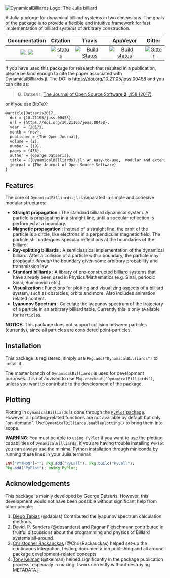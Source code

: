 ![DynamicalBilliards Logo: The Julia billiard](http://i.imgur.com/NKgzYrt.gif)

A Julia package for dynamical billiard systems in two dimensions.
The goals of the package is to provide a flexible and intuitive framework for fast implementation of billiard systems of arbitrary construction.

| **Documentation**   | **Citation** | **Travis**     | **AppVeyor** | **Gitter** |
|:--------:|:--------:|:---------------:|:-----:|:-----:|
|[![](https://img.shields.io/badge/docs-latest-blue.svg)](https://JuliaDynamics.github.io/DynamicalBilliards.jl/latest), [![](https://img.shields.io/badge/docs-stable-blue.svg)](https://JuliaDynamics.github.io/DynamicalBilliards.jl/stable)| [![status](http://joss.theoj.org/papers/753469f6b18c9c38127a7727d13c87cd/status.svg)](http://joss.theoj.org/papers/753469f6b18c9c38127a7727d13c87cd) | [![Build Status](https://travis-ci.org/JuliaDynamics/DynamicalBilliards.jl.svg?branch=master)](https://travis-ci.org/JuliaDynamics/DynamicalBilliards.jl) | [![Build status](https://ci.appveyor.com/api/projects/status/ksgb8pv5xl0j315y?svg=true)](https://ci.appveyor.com/project/JuliaDynamics/dynamicalbilliards-jl-wt09b) | [![Gitter](https://img.shields.io/gitter/room/nwjs/nw.js.svg)](https://gitter.im/JuliaDynamics/Lobby)

If you have used this package for research that resulted in a publication, please be
kind enough to cite the paper associated with DynamicalBilliards.jl. The DOI is
https://doi.org/10.21105/joss.00458 and you can cite as:

>G. Datseris, [The Journal of Open Source Software **2**, 458
(2017)](https://doi.org/10.21105/joss.00458).

or if you use BibTeX:
```latex
@article{Datseris2017,
  doi = {10.21105/joss.00458},
  url = {https://doi.org/10.21105/joss.00458},
  year  = {2017},
  month = {nov},
  publisher = {The Open Journal},
  volume = {2},
  number = {19},
  pages = {458},
  author = {George Datseris},
  title = {{DynamicalBilliards}.jl: An easy-to-use,  modular and extendable Julia package for Dynamical Billiard systems in two dimensions.},
  journal = {The Journal of Open Source Software}
}
```

## Features

The core of `DynamicalBilliards.jl` is separated in simple and cohesive modular structures:

* **Straight propagation** : The standard billiard dynamical system. A particle is propagating in a straight line, until a specular reflection is performed at a boundary.
* **Magnetic propagation** : Instead of a straight line, the orbit of the particle is a circle, like electrons in a perpendicular magnetic field. The particle still undergoes specular reflections at the boundaries of the billiard.
* **Ray-splitting billiards** : A semiclassical implementation of the dynamical billiard. After a collision of a particle with a boundary, the particle may propagate *through* the boundary given some arbitrary probability and transmission law.
* **Standard billiards** : A library of pre-constructed billiard systems that have already been used in Physics/Mathematics (e.g. Sinai, periodic Sinai, Buminovich etc.)
* **Visualization** : Functions for plotting and visualizing aspects of a billiard system, such as obstacles, orbits and more. Also includes animation related content.
* **Lyapunov Spectrum** : Calculate the lyapunov spectrum of the trajectory of a particle in an arbitrary billiard table. Currently this is only available for `Particle`s.

**NOTICE:** This package does not support collision between particles (currently), since
all particles are considered point-particles.

## Installation
This package is registered, simply use `Pkg.add("DynamicalBilliards")` to install it.

The master branch of `DynamicalBilliards` is used for development purposes. It is not advised to use `Pkg.checkout("DynamicalBilliards")`, unless you want to contribute to the development of the package.

## Plotting
Plotting in `DynamicalBilliards` is done through the [`PyPlot` package]("https://github.com/JuliaPy/PyPlot.jl"). However, all plotting-related functions are not available by default but only "on-demand". Use `DynamicalBilliards.enableplotting()` to bring them into scope.

**WARNING**: You must be able to `using PyPlot` if you want to use the plotting capabilities of `DynamicalBilliards`! If you are having trouble installing `PyPlot` you can always use the minimal Python installation through miniconda by running these lines in your Julia terminal:

```julia
ENV["PYTHON"]=""; Pkg.add("PyCall"); Pkg.build("PyCall");
Pkg.add("PyPlot"); using PyPlot;
```

## Acknowledgements
This package is mainly developed by George Datseris. However, this development would not have been possible without significant help from other people:

1. [Diego Tapias](https://github.com/dapias) (@dapias) Contributed the lyapunov spectrum calculation methods.
1. [David. P. Sanders](https://github.com/dpsanders) (@dpsanders) and [Ragnar Fleischmann](https://www.ds.mpg.de/person/20199/118124) contributed in fruitful discussions about the programming and physics of Billiard systems all-around.
2. [Christopher Rackauckas](https://github.com/ChrisRackauckas) (@ChrisRackauckas) helped set-up the continuous integration, testing, documentation publishing and all around package development-related concepts.
3. [Tony Kelman](https://github.com/tkelman) (@tkelman) helped significantly in the package publication process, especially in making it work correctly without destroying METADATA.jl.
